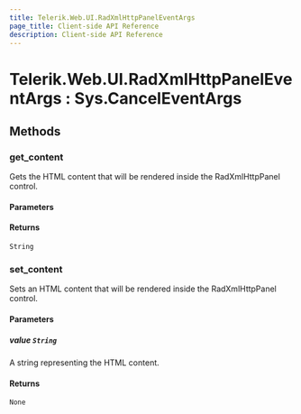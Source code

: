 ```yaml
---
title: Telerik.Web.UI.RadXmlHttpPanelEventArgs
page_title: Client-side API Reference
description: Client-side API Reference
---
```


# Telerik.Web.UI.RadXmlHttpPanelEventArgs : Sys.CancelEventArgs 

## Methods

### get_content

Gets the HTML content that will be rendered inside the RadXmlHttpPanel control.

#### Parameters

#### Returns

`String` 

###  set_content

Sets an HTML content that will be rendered inside the RadXmlHttpPanel control.

#### Parameters

##### value `String`

A string representing the HTML content.

#### Returns

`None` 
